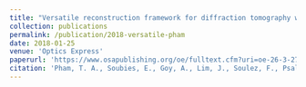 ```yaml
---
title: "Versatile reconstruction framework for diffraction tomography with intensity measurements and multiple scattering"
collection: publications
permalink: /publication/2018-versatile-pham
date: 2018-01-25
venue: 'Optics Express'
paperurl: 'https://www.osapublishing.org/oe/fulltext.cfm?uri=oe-26-3-2749&id=381138'
citation: 'Pham, T. A., Soubies, E., Goy, A., Lim, J., Soulez, F., Psaltis, D., & Unser, M. (2018). Versatile reconstruction framework for diffraction tomography with intensity measurements and multiple scattering. Optics express, 26(3), 2749-2763.'
---
```

